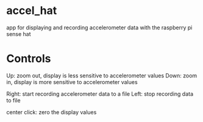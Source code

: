 # accel_hat
app for displaying and recording accelerometer data with the raspberry pi sense hat

# Controls
Up:   zoom out, display is less sensitive to accelerometer values
Down: zoom in,  display is more sensitive to accelerometer values

Right: start recording accelerometer data to a file
Left:  stop recording data to file

center click: zero the display values
